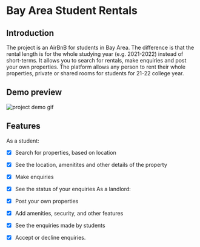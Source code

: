 # Bay Area Student Rentals
## Introduction
The project is an AirBnB for students in Bay Area. The difference is that the rental length is for the whole studying year (e.g. 2021-2022) instead of short-terms. It allows you to search for rentals, make enquiries and post your own properties. The platform allows any person to rent their whole properties, private or shared rooms for students for 21-22 college year.

## Demo preview
![project demo gif](student.gif)

## Features
As a student:
- [x] Search for properties, based on location
- [x] See the location, amenitites and other details of the property
- [x] Make enquiries
- [x] See the status of your enquiries
As a landlord:
- [x] Post your own properties
- [x] Add amenities, security, and other features
- [x] See the enquiries made by students
- [x] Accept or decline enquiries.


